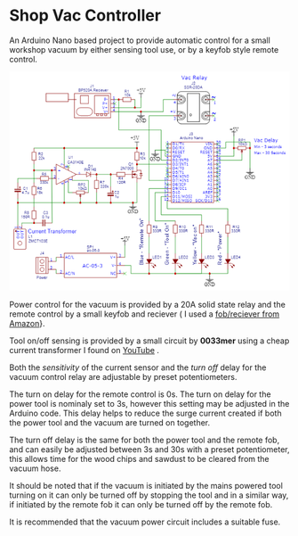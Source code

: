 # Shop Vac Controller

 An Arduino Nano based project to provide automatic control for a small workshop vacuum by either sensing tool use, or by a keyfob style remote control.

![Schematic Diagram](readme.images/SCH.Shop.Vac.Controller.png)

 Power control for the vacuum is provided by a 20A solid state relay and the remote control by a small keyfob and reciever ( I used a [fob/reciever from Amazon](https://www.amazon.co.uk/gp/product/B08SHQ749R/)}.

Tool on/off sensing is provided by a small circuit by **0033mer** using a cheap current transformer  I found on [YouTube](https://www.youtube.com/watch?v=gvBVxQGS_OU&t=280s) .

Both the *sensitivity* of the current sensor and the *turn off* delay for the vacuum control relay are adjustable by preset potentiometers.

The turn on delay for the remote control is 0s. The turn on delay for the power tool is nominaly set to 3s, however this setting may be adjusted in the Arduino code. This delay helps to reduce the surge current created if both the power tool and the vacuum are turned on together.

The turn off delay is the same for both the power tool and the remote fob, and can easily be adjusted between 3s and 30s with a preset potentiometer, this allows time for the wood chips and sawdust to be cleared from the vacuum hose.

It should be noted that if the vacuum is initiated by the mains powered tool turning on it can only be turned off by stopping the tool and in a similar way, if initiated by the remote fob it can only be turned off by the remote fob.

It is recommended that the vacuum power circuit includes a suitable fuse.
